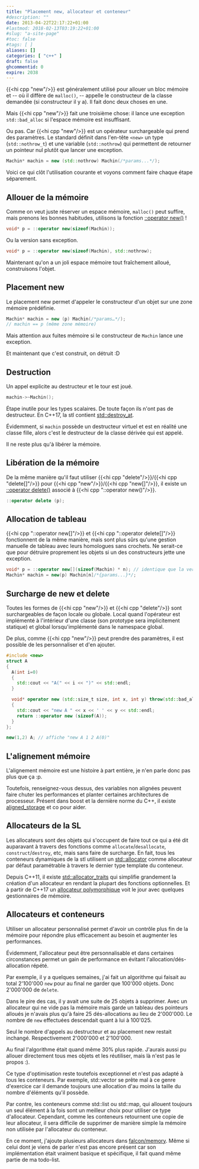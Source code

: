 ```yaml
---
title: "Placement new, allocateur et conteneur"
#description: ""
date: 2013-04-22T22:17:22+01:00
#lastmod: 2018-02-13T03:19:22+01:00
#slug: "a-site-page"
#toc: false
#tags: [ ]
aliases: []
categories: [ "c++" ]
draft: false
ghcommentid: 0
expire: 2038
---
```


{{<hi cpp "new"/>}} est généralement utilisé pour allouer un bloc mémoire et -- où il diffère de `malloc()`, -- appelle le constructeur de la classe demandée (si constructeur il y a). Il fait donc deux choses en une.

Mais {{<hi cpp "new"/>}} fait une troisième chose: il lance une exception `std::bad_alloc` si l'espace mémoire est insuffisant.

Ou pas. Car {{<hi cpp "new"/>}} est un opérateur surchargeable qui prend des paramètres. Le standard définit dans l'en-tête `<new>` un type (`std::nothrow_t`) et une variable (`std::nothrow`) qui permettent de retourner un pointeur nul plutôt que lancer une exception.

```cpp
Machin* machin = new (std::nothrow) Machin(/*params...*/);
```

Voici ce qui clôt l'utilisation courante et voyons comment faire chaque étape séparement.


## Allouer de la mémoire

Comme on veut juste réserver un espace mémoire, `malloc()` peut suffire, mais prenons les bonnes habitudes, utilisons la fonction [::operator new()](http://en.cppreference.com/w/cpp/memory/new/operator_new) !

```cpp
void* p = ::operator new(sizeof(Machin));
```

Ou la version sans exception.

```cpp
void* p = ::operator new(sizeof(Machin), std::nothrow);
```

Maintenant qu'on a un joli espace mémoire tout fraîchement alloué, construisons l'objet.

## Placement new

Le placement new permet d'appeler le constructeur d'un objet sur une zone mémoire prédéfinie.

```cpp
Machin* machin = new (p) Machin(/*params…*/);
// machin == p (même zone mémoire)
```

Mais attention aux fuites mémoire si le constructeur de `Machin` lance une exception.

Et maintenant que c'est construit, on détruit :D

## Destruction

Un appel explicite au destructeur et le tour est joué.

```cpp
machin->~Machin();
```

Étape inutile pour les types scalaires. De toute façon ils n'ont pas de destructeur. En C++17, la stl contient [std::destroy_at](http://en.cppreference.com/w/cpp/memory/destroy_at).

Évidemment, si `machin` possède un destructeur virtuel et est en réalité une classe fille, alors c'est le destructeur de la classe dérivée qui est appelé.

Il ne reste plus qu'à libérer la mémoire.

## Libération de la mémoire

De la même manière qu'il faut utiliser {{<hi cpp "delete"/>}}/{{<hi cpp "delete[]"/>}} pour {{<hi cpp "new"/>}}/{{<hi cpp "new[]"/>}}, il existe un [::operator delete()](http://en.cppreference.com/w/cpp/memory/new/operator_delete) associé à {{<hi cpp "::operator new()"/>}}.

```cpp
::operator delete (p);
```

## Allocation de tableau

{{<hi cpp "::operator new[]"/>}} et {{<hi cpp "::operator delete[]"/>}} fonctionnent de la même manière, mais sont plus sûrs qu'une gestion manuelle de tableau avec leurs homologues sans crochets. Ne serait-ce que pour détruire proprement les objets si un des constructeurs jette une exception.

```cpp
void* p = ::operator new[](sizeof(Machin) * n); // identique que la version sans crochet
Machin* machin = new(p) Machin[n]/*{params...}*/;
```

## Surcharge de new et delete

Toutes les formes de {{<hi cpp "new"/>}} et {{<hi cpp "delete"/>}} sont surchargeables de façon locale ou globale. Local quand l'opérateur est implémenté à l'intérieur d'une classe (son prototype sera implicitement statique) et global lorsqu'implémenté dans le namespace global.

De plus, comme {{<hi cpp "new"/>}} peut prendre des paramètres, il est possible de les personnaliser et d'en ajouter.

```cpp
#include <new>
struct A
{
  A(int i=0)
  {
    std::cout << "A(" << i << ")" << std::endl;
  }

  void* operator new (std::size_t size, int x, int y) throw(std::bad_alloc)
  {
    std::cout << "new A " << x << ' ' << y << std::endl;
    return ::operator new (sizeof(A));
  }
};

new(1,2) A; // affiche "new A 1 2 A(0)"
```

## L'alignement mémoire

L'alignement mémoire est une histoire à part entière, je n'en parle donc pas plus que ça :p.

Toutefois, renseignez-vous dessus, des variables non alignées peuvent faire chuter les performances et planter certaines architectures de processeur.
Présent dans boost et la dernière norme du C++, il existe [aligned_storage](http://en.cppreference.com/w/cpp/types/aligned_storage) et co pour aider.

## Allocateurs de la SL

Les allocateurs sont des objets qui s'occupent de faire tout ce qui a été dit auparavant à travers des fonctions comme `allocate`/`desallocate`, `construct`/`destroy`, etc, mais sans faire de surcharge. En fait, tous les conteneurs dynamiques de la stl utilisent un [std::allocator](http://en.cppreference.com/w/cpp/memory/allocator) comme allocateur par défaut paramétrable à travers le dernier type template du conteneur.

Depuis C++11, il existe [std::allocator_traits](http://en.cppreference.com/w/cpp/memory/allocator_traits) qui simplifie grandement la création d'un allocateur en rendant la plupart des fonctions optionnelles.
Et à partir de C++17 un [allocateur polymorphique](http://en.cppreference.com/w/cpp/header/memory_resource) voit le jour avec quelques gestionnaires de mémoire.

## Allocateurs et conteneurs

Utiliser un allocateur personnalisé permet d'avoir un contrôle plus fin de la mémoire pour répondre plus efficacement au besoin et augmenter les performances.

Évidemment, l'allocateur peut être personnalisable et dans certaines circonstances permet un gain de performance en évitant l'allocation/dés-allocation répété.

Par exemple, il y a quelques semaines, j'ai fait un algorithme qui faisait au total 2'100'000 `new` pour au final ne garder que 100'000 objets. Donc 2'000'000 de `delete`.

Dans le pire des cas, il y avait une suite de 25 objets à supprimer. Avec un allocateur qui ne vide pas la mémoire mais garde un tableau des pointeurs alloués je n'avais plus qu'à faire 25 dés-allocations au lieu de 2'000'000. Le nombre de `new` effectuées descendait quant à lui à 100'025.

Seul le nombre d'appels au destructeur et au placement new restait inchangé. Respectivement 2'000'000 et 2'100'000.

Au final l'algorithme était quand même 30% plus rapide. J'aurais aussi pu allouer directement tous mes objets et les réutiliser, mais là n'est pas le propos :).

Ce type d'optimisation reste toutefois exceptionnel et n'est pas adapté à tous les conteneurs. Par exemple, std::vector se prête mal à ce genre d'exercice car il demande toujours une allocation d'au moins la taille du nombre d'éléments qu'il possède.

Par contre, les conteneurs comme std::list ou std::map, qui allouent toujours un seul élément à la fois sont un meilleur choix pour utiliser ce type d'allocateur.
Cependant, comme les conteneurs retournent une copie de leur allocateur, il sera difficile de supprimer de manière simple la mémoire non utilisée par l'allocateur du conteneur.

En ce moment, j'ajoute plusieurs allocateurs dans [falcon/memory](https://github.com/jonathanpoelen/falcon/tree/master/falcon/memory). Même si celui dont je viens de parler n'est pas encore présent car son implémentation était vraiment basique et spécifique, il fait quand même partie de ma todo-list.
